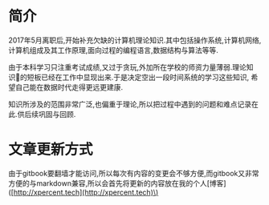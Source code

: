# 简介

2017年5月离职后,开始补充欠缺的计算机理论知识.其中包括操作系统,计算机网络,计算机组成及其工作原理,面向过程的编程语言,数据结构与算法等等.

由于本科学习只注重考试成绩,又过于贪玩,外加所在学校的师资力量薄弱.理论知识的短板已经在工作中显现出来.于是决定空出一段时间系统的学习这些知识, 希望自己能在数据时代走得更远更建康.

知识所涉及的范围非常广泛,也偏重于理论,所以把过程中遇到的问题和难点记录在此.供后续巩固与回顾.

# 文章更新方式

由于gitbook要翻墙才能访问,所以每次有内容的变更会不够方便,而gitbook又非常方便的与markdown兼容,所以会首先将更新的内容放在我的个人\[博客\]\([http://xpercent.tech](http://xpercent.tech)\)

